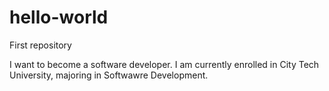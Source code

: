 # hello-world
First repository

I want to become a software developer. I am currently enrolled in City Tech University, majoring in Softwawre Development.
